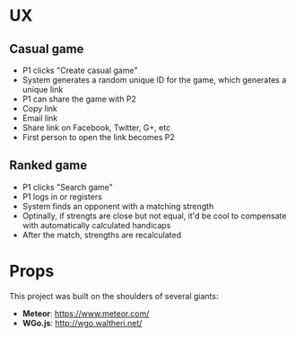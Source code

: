 # UX

## Casual game

* P1 clicks "Create casual game"
* System generates a random unique ID for the game, which generates a unique link
* P1 can share the game with P2
 * Copy link
 * Email link
 * Share link on Facebook, Twitter, G+, etc
* First person to open the link becomes P2

## Ranked game

* P1 clicks "Search game"
* P1 logs in or registers
* System finds an opponent with a matching strength
 * Optinally, if strengts are close but not equal, it'd be cool to compensate with automatically calculated handicaps
* After the match, strengths are recalculated

# Props

This project was built on the shoulders of several giants:

* **Meteor**: https://www.meteor.com/
* **WGo.js**: http://wgo.waltheri.net/
